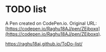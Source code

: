 # TODO list 

A Pen created on CodePen.io. Original URL: [https://codepen.io/Raghu18AJ/pen/ZEjboxq](https://codepen.io/Raghu18AJ/pen/ZEjboxq).

https://raghu18aj.github.io/ToDo-list/


